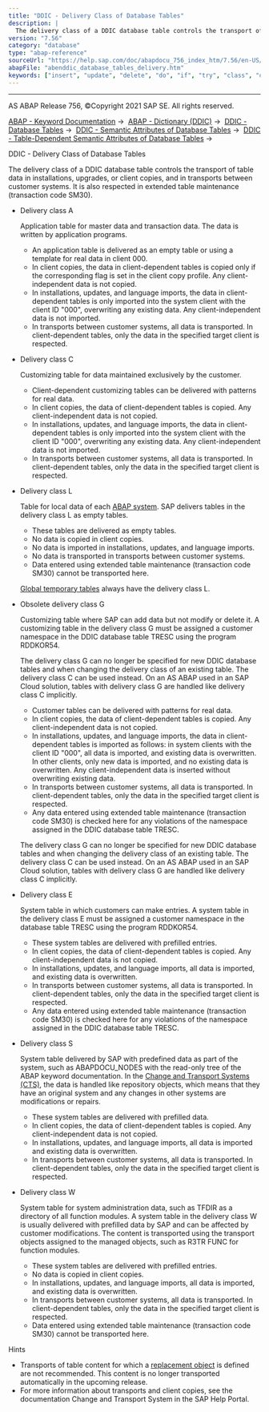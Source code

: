 ```yaml
---
title: "DDIC - Delivery Class of Database Tables"
description: |
  The delivery class of a DDIC database table controls the transport of table data in installations, upgrades, or client copies, and in transports between customer systems. It is also respected in extended table maintenance (transaction code SM30). -   Delivery class A Application table for master dat
version: "7.56"
category: "database"
type: "abap-reference"
sourceUrl: "https://help.sap.com/doc/abapdocu_756_index_htm/7.56/en-US/abenddic_database_tables_delivery.htm"
abapFile: "abenddic_database_tables_delivery.htm"
keywords: ["insert", "update", "delete", "do", "if", "try", "class", "data", "abenddic", "database", "tables", "delivery"]
---
```


* * *

AS ABAP Release 756, ©Copyright 2021 SAP SE. All rights reserved.

[ABAP - Keyword Documentation](https://help.sap.com/doc/abapdocu_756_index_htm/7.56/en-US/abenabap.htm) →  [ABAP - Dictionary (DDIC)](https://help.sap.com/doc/abapdocu_756_index_htm/7.56/en-US/abenabap_dictionary.htm) →  [DDIC - Database Tables](https://help.sap.com/doc/abapdocu_756_index_htm/7.56/en-US/abenddic_database_tables.htm) →  [DDIC - Semantic Attributes of Database Tables](https://help.sap.com/doc/abapdocu_756_index_htm/7.56/en-US/abenddic_database_tables_sema.htm) →  [DDIC - Table-Dependent Semantic Attributes of Database Tables](https://help.sap.com/doc/abapdocu_756_index_htm/7.56/en-US/abenddic_database_tables_semasspec.htm) → 

DDIC - Delivery Class of Database Tables

The delivery class of a DDIC database table controls the transport of table data in installations, upgrades, or client copies, and in transports between customer systems. It is also respected in extended table maintenance (transaction code SM30).

-   Delivery class A
    
    Application table for master data and transaction data. The data is written by application programs.
    
    -   An application table is delivered as an empty table or using a template for real data in client 000.
    -   In client copies, the data in client-dependent tables is copied only if the corresponding flag is set in the client copy profile. Any client-independent data is not copied.
    -   In installations, updates, and language imports, the data in client-dependent tables is only imported into the system client with the client ID "000", overwriting any existing data. Any client-independent data is not imported.
    -   In transports between customer systems, all data is transported. In client-dependent tables, only the data in the specified target client is respected.
-   Delivery class C
    
    Customizing table for data maintained exclusively by the customer.
    
    -   Client-dependent customizing tables can be delivered with patterns for real data.
    -   In client copies, the data of client-dependent tables is copied. Any client-independent data is not copied.
    -   In installations, updates, and language imports, the data in client-dependent tables is only imported into the system client with the client ID "000", overwriting any existing data. Any client-independent data is not imported.
    -   In transports between customer systems, all data is transported. In client-dependent tables, only the data in the specified target client is respected.
-   Delivery class L
    
    Table for local data of each [ABAP system](https://help.sap.com/doc/abapdocu_756_index_htm/7.56/en-US/abenabap_system_glosry.htm "Glossary Entry"). SAP delivers tables in the delivery class L as empty tables.
    
    -   These tables are delivered as empty tables.
    -   No data is copied in client copies.
    -   No data is imported in installations, updates, and language imports.
    -   No data is transported in transports between customer systems.
    -   Data entered using extended table maintenance (transaction code SM30) cannot be transported here.
    
    [Global temporary tables](https://help.sap.com/doc/abapdocu_756_index_htm/7.56/en-US/abenglobal_temporary_table_glosry.htm "Glossary Entry") always have the delivery class L.
    
-   Obsolete delivery class G
    
    Customizing table where SAP can add data but not modify or delete it. A customizing table in the delivery class G must be assigned a customer namespace in the DDIC database table TRESC using the program RDDKOR54.
    
    The delivery class G can no longer be specified for new DDIC database tables and when changing the delivery class of an existing table. The delivery class C can be used instead. On an AS ABAP used in an SAP Cloud solution, tables with delivery class G are handled like delivery class C implicitly.
    
    -   Customer tables can be delivered with patterns for real data.
    -   In client copies, the data of client-dependent tables is copied. Any client-independent data is not copied.
    -   In installations, updates, and language imports, the data in client-dependent tables is imported as follows: in system clients with the client ID "000", all data is imported, and existing data is overwritten. In other clients, only new data is imported, and no existing data is overwritten. Any client-independent data is inserted without overwriting existing data.
    -   In transports between customer systems, all data is transported. In client-dependent tables, only the data in the specified target client is respected.
    -   Any data entered using extended table maintenance (transaction code SM30) is checked here for any violations of the namespace assigned in the DDIC database table TRESC.
    
    The delivery class G can no longer be specified for new DDIC database tables and when changing the delivery class of an existing table. The delivery class C can be used instead. On an AS ABAP used in an SAP Cloud solution, tables with delivery class G are handled like delivery class C implicitly.
    
-   Delivery class E
    
    System table in which customers can make entries. A system table in the delivery class E must be assigned a customer namespace in the database table TRESC using the program RDDKOR54.
    
    -   These system tables are delivered with prefilled entries.
    -   In client copies, the data of client-dependent tables is copied. Any client-independent data is not copied.
    -   In installations, updates, and language imports, all data is imported, and existing data is overwritten.
    -   In transports between customer systems, all data is transported. In client-dependent tables, only the data in the specified target client is respected.
    -   Any data entered using extended table maintenance (transaction code SM30) is checked here for any violations of the namespace assigned in the DDIC database table TRESC.
-   Delivery class S
    
    System table delivered by SAP with predefined data as part of the system, such as ABAPDOCU\_NODES with the read-only tree of the ABAP keyword documentation. In the [Change and Transport Systems (CTS)](https://help.sap.com/doc/abapdocu_756_index_htm/7.56/en-US/abencts_glosry.htm "Glossary Entry"), the data is handled like repository objects, which means that they have an original system and any changes in other systems are modifications or repairs.
    
    -   These system tables are delivered with prefilled data.
    -   In client copies, the data of client-dependent tables is copied. Any client-independent data is not copied.
    -   In installations, updates, and language imports, all data is imported and existing data is overwritten.
    -   In transports between customer systems, all data is transported. In client-dependent tables, only the data in the specified target client is respected.
-   Delivery class W
    
    System table for system administration data, such as TFDIR as a directory of all function modules. A system table in the delivery class W is usually delivered with prefilled data by SAP and can be affected by customer modifications. The content is transported using the transport objects assigned to the managed objects, such as R3TR FUNC for function modules.
    
    -   These system tables are delivered with prefilled entries.
    -   No data is copied in client copies.
    -   In installations, updates, and language imports, all data is imported, and existing data is overwritten.
    -   In transports between customer systems, all data is transported. In client-dependent tables, only the data in the specified target client is respected.
    -   Data entered using extended table maintenance (transaction code SM30) cannot be transported here.

Hints

-   Transports of table content for which a [replacement object](https://help.sap.com/doc/abapdocu_756_index_htm/7.56/en-US/abenddic_replacement_objects.htm) is defined are not recommended. This content is no longer transported automatically in the upcoming release.
-   For more information about transports and client copies, see the documentation Change and Transport System in the SAP Help Portal.